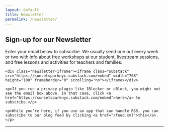 ```yaml
---
layout: default
title: Newsletter
permalink: /newsletter/
---
```

<div class="jumbotron computing-cover">
    <!-- <h1></h1> -->
</div>

<section>
    <h2 class="section-heading">Sign-up for our Newsletter</h2>
    <p>Enter your email below to subscribe. We usually send one out every week or two with info about free workshops at our student, livestream sessions, and free lessons and activities for teachers and families.</p>

    <div class="newsletter-iframe"><iframe class="substack" src="https://sunsetsparknyc.substack.com/embed" width="768" height="100" frameborder="0" scrolling="no"></iframe></div>

    <p>If you run a privacy plugin like 1Blocker or uBlock, you might not see the email box above. In that case, click <a href="https://sunsetsparknyc.substack.com/embed">here</a> to subscribe.</p>

    <p>While you're here, if you use an app that can handle RSS, you can subscribe to our blog feed by clicking <a href="/feed.xml">this</a>.</p>

</section>

<hr class="star">
